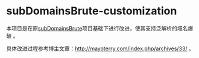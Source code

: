 # subDomainsBrute-customization

本项目是在原[subDomainsBrute](https://github.com/lijiejie/subDomainsBrute)项目基础下进行改进，使其支持泛解析的域名爆破 。

具体改进过程参考博主文章：http://mayoterry.com/index.php/archives/33/ 。



